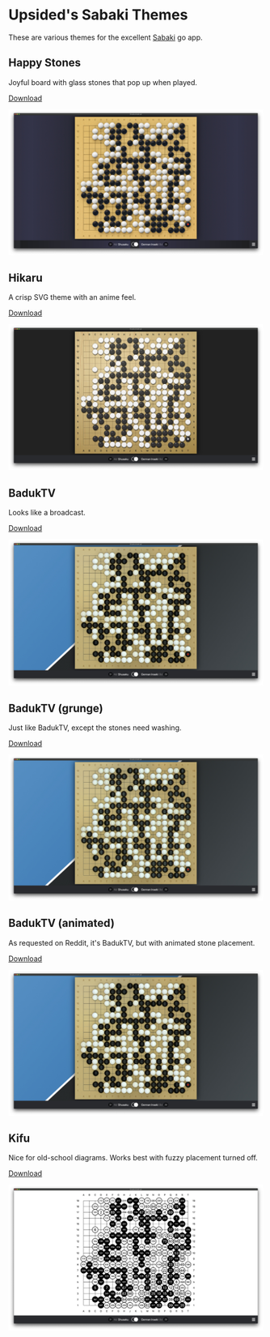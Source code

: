 # Upsided's Sabaki Themes
These are various themes for the excellent [Sabaki](http://sabaki.yichuanshen.de/) go app.

## Happy Stones
Joyful board with glass stones that pop up when played. 

[Download](https://github.com/upsided/upsided-sabaki-themes/raw/main/packs/happy-stones.asar)

![happy stones screenshot](./happy-stones/happystones-screenshot.jpg)

## Hikaru
A crisp SVG theme with an anime feel. 

[Download](https://github.com/upsided/upsided-sabaki-themes/raw/main/packs/hikaru.asar)

![Hikaru Screenshot](./hikaru/hikaru-screenshot.jpg)


## BadukTV
Looks like a broadcast.

[Download](https://github.com/upsided/upsided-sabaki-themes/raw/main/packs/baduktv.asar)

![BadukTV Screenshot](./baduktv/baduktv-screenshot.jpg)

## BadukTV (grunge)
Just like BadukTV, except the stones need washing. 

[Download](https://github.com/upsided/upsided-sabaki-themes/raw/main/packs/baduktv-grunge.asar)

![BadukTV Grunge Screenshot](./baduktv-grunge/baduktv-grunge-screenshot.jpg)

## BadukTV (animated)
As requested on Reddit, it's BadukTV, but with animated stone placement. 

[Download](https://github.com/upsided/upsided-sabaki-themes/raw/main/packs/baduktv-animated.asar)

![BadukTV Animated Screenshot](./baduktv/baduktv-screenshot.jpg)

## Kifu
Nice for old-school diagrams. Works best with fuzzy placement turned off. 

[Download](https://github.com/upsided/upsided-sabaki-themes/raw/main/packs/kifu.asar)

![Kifu Screenshot](./kifu/kifu-screenshot.jpg)
